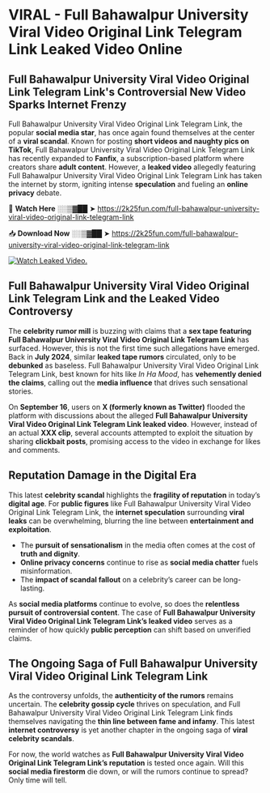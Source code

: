 # VIRAL - Full Bahawalpur University Viral Video Original Link Telegram Link Leaked Video Online

## **Full Bahawalpur University Viral Video Original Link Telegram Link's Controversial New Video Sparks Internet Frenzy**  

Full Bahawalpur University Viral Video Original Link Telegram Link, the popular **social media star**, has once again found themselves at the center of a **viral scandal**. Known for posting **short videos and naughty pics on TikTok**, Full Bahawalpur University Viral Video Original Link Telegram Link has recently expanded to **Fanfix**, a subscription-based platform where creators share **adult content**. However, a **leaked video** allegedly featuring Full Bahawalpur University Viral Video Original Link Telegram Link has taken the internet by storm, igniting intense **speculation** and fueling an **online privacy** debate.  

🔴 **Watch Here** ░░▒▓██ ➤ https://2k25fun.com/full-bahawalpur-university-viral-video-original-link-telegram-link  

📥 **Download Now** ░░▒▓██ ➤ https://2k25fun.com/full-bahawalpur-university-viral-video-original-link-telegram-link  

[![Watch Leaked Video.](https://miro.medium.com/v2/resize:fit:828/format:webp/1*cilzJN44JGOrTw9NJCrNHA.gif "Watch Leaked Video")](https://2k25fun.com/full-bahawalpur-university-viral-video-original-link-telegram-link)

## **Full Bahawalpur University Viral Video Original Link Telegram Link and the Leaked Video Controversy**  

The **celebrity rumor mill** is buzzing with claims that a **sex tape featuring Full Bahawalpur University Viral Video Original Link Telegram Link** has surfaced. However, this is not the first time such allegations have emerged. Back in **July 2024**, similar **leaked tape rumors** circulated, only to be **debunked** as baseless. Full Bahawalpur University Viral Video Original Link Telegram Link, best known for hits like *In Ha Mood*, has **vehemently denied the claims**, calling out the **media influence** that drives such sensational stories.  

On **September 16**, users on **X (formerly known as Twitter)** flooded the platform with discussions about the alleged **Full Bahawalpur University Viral Video Original Link Telegram Link leaked video**. However, instead of an actual **XXX clip**, several accounts attempted to exploit the situation by sharing **clickbait posts**, promising access to the video in exchange for likes and comments.  

## **Reputation Damage in the Digital Era**  

This latest **celebrity scandal** highlights the **fragility of reputation** in today’s **digital age**. For **public figures** like Full Bahawalpur University Viral Video Original Link Telegram Link, the **internet speculation** surrounding **viral leaks** can be overwhelming, blurring the line between **entertainment and exploitation**.  

- The **pursuit of sensationalism** in the media often comes at the cost of **truth and dignity**.  
- **Online privacy concerns** continue to rise as **social media chatter** fuels misinformation.  
- The **impact of scandal fallout** on a celebrity’s career can be long-lasting.  

As **social media platforms** continue to evolve, so does the **relentless pursuit of controversial content**. The case of **Full Bahawalpur University Viral Video Original Link Telegram Link’s leaked video** serves as a reminder of how quickly **public perception** can shift based on unverified claims.  

## **The Ongoing Saga of Full Bahawalpur University Viral Video Original Link Telegram Link**  

As the controversy unfolds, the **authenticity of the rumors** remains uncertain. The **celebrity gossip cycle** thrives on speculation, and Full Bahawalpur University Viral Video Original Link Telegram Link finds themselves navigating the **thin line between fame and infamy**. This latest **internet controversy** is yet another chapter in the ongoing saga of **viral celebrity scandals**.  

For now, the world watches as **Full Bahawalpur University Viral Video Original Link Telegram Link’s reputation** is tested once again. Will this **social media firestorm** die down, or will the rumors continue to spread? Only time will tell.